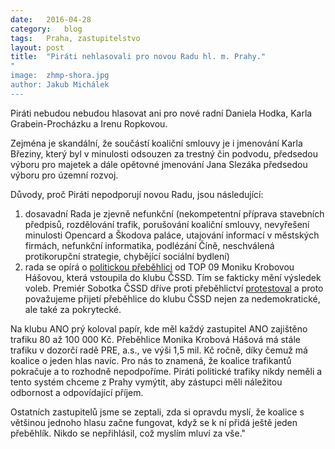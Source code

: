 ```yaml
---
date:	2016-04-28
category:	blog
tags:	Praha, zastupitelstvo
layout:	post
title:	"Piráti nehlasovali pro novou Radu hl. m. Prahy." 
"
image:	zhmp-shora.jpg
author:	Jakub Michálek
---
```


Piráti nebudou nebudou hlasovat ani pro nové radní Daniela Hodka, Karla Grabein-Procházku a Irenu Ropkovou. 

Zejména je skandální, že součástí koaliční smlouvy je i jmenování Karla Březiny, který byl v minulosti odsouzen za trestný čin podvodu, předsedou výboru pro majetek a dále opětovné jmenování Jana Slezáka předsedou výboru pro územní rozvoj.

Důvody, proč Piráti nepodporují novou Radu, jsou následující:

1. dosavadní Rada je zjevně nefunkční (nekompetentní příprava stavebních předpisů, rozdělování trafik, porušování koaliční smlouvy, nevyřešení minulosti Opencard a Škodova paláce, utajování informací v městských firmách, nefunkční informatika, podlézání Číně, neschválená protikorupční strategie, chybějící sociální bydlení)
2. rada se opírá o [politickou přeběhlici](https://praha.pirati.cz/trafikantka-zustane.html) od TOP 09 Moniku Krobovou Hášovou, která vstoupila do klubu ČSSD. Tím se fakticky mění výsledek voleb. Premiér Sobotka ČSSD dříve proti přeběhlictví [protestoval](http://redir.netcentrum.cz/?noaudit&url=http%3A%2F%2Fwww%2Elidovky%2Ecz%2Fsobotka-spoz-stavi-na-prebehlictvi-jenz-je-podvodem-na-volicich-pwp-%2Fzpravy-domov%2Easpx%3Fc%3DA130829_153605_ln_domov_kys) a proto považujeme přijetí přeběhlice do klubu ČSSD nejen za nedemokratické, ale také za pokrytecké.

Na klubu ANO prý koloval papír, kde měl každý zastupitel ANO zajištěno trafiku 80 až 100 000 Kč. Přeběhlice Monika Krobová Hášová má stále trafiku v dozorčí radě PRE, a.s., ve výši 1,5 mil. Kč ročně, díky čemuž má koalice o jeden hlas navíc. Pro nás to znamená, že koalice trafikantů pokračuje a to rozhodně nepodpoříme. Piráti politické trafiky nikdy neměli a tento systém chceme z Prahy vymýtit, aby zástupci měli náležitou odbornost a odpovídající příjem.  

Ostatních zastupitelů jsme se zeptali, zda si opravdu myslí, že koalice s většinou jednoho hlasu začne fungovat, když se k ní přidá ještě jeden přeběhlík. Nikdo se nepřihlásil, což myslím mluví za vše."

